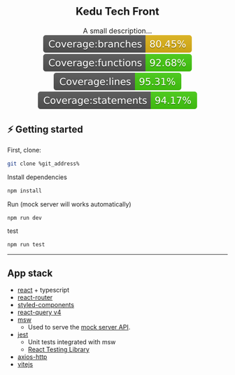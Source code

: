 <h1 align="center">
    <font size="5">Kedu Tech Front</font>
</h1>

<div align="center">
    <font size="3">
        A small description...
    </font>
</div>

<div align="center">
  <img src="./doc/badges/badge-branches.svg" />
  <img src="./doc/badges/badge-functions.svg" />
  <img src="./doc/badges/badge-lines.svg" />
  <img src="./doc/badges/badge-statements.svg" />
</div>

## ⚡️ Getting started
First, clone:

```bash
git clone %git_address%
```

Install dependencies
```bash
npm install
```

Run (mock server will works automatically)
```bash
npm run dev
```

test
```bash
npm run test
```

<hr/>

## App stack
- [react](https://reactjs.org/) + typescript
- [react-router](https://reactrouter.com/)
- [styled-components](https://styled-components.com/)
- [react-query v4](https://tanstack.com/query/latest)
- [msw](https://mswjs.io/)
    - Used to serve the [mock server API](src/test/server/handlers.ts).
- [jest](https://jestjs.io/)
    - Unit tests integrated with msw
    - [React Testing Library](https://testing-library.com/)
- [axios-http](https://axios-http.com/)
- [vitejs](https://vitejs.dev/)